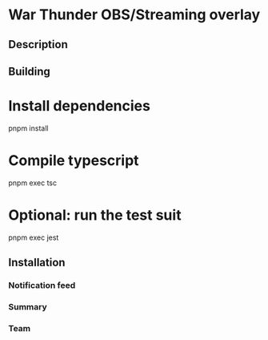 # War Thunder OBS/Streaming overlay

## Description

## Building

>
# Install dependencies
pnpm install
# Compile typescript
pnpm exec tsc
# Optional: run the test suit
pnpm exec jest

## Installation

### Notification feed

### Summary

### Team
